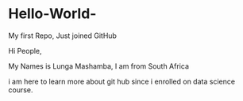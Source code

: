 # Hello-World-
My first Repo, Just joined GitHub

Hi People,

My Names is Lunga Mashamba, I am from South Africa

i am here to learn more about git hub since i enrolled on data science course.
